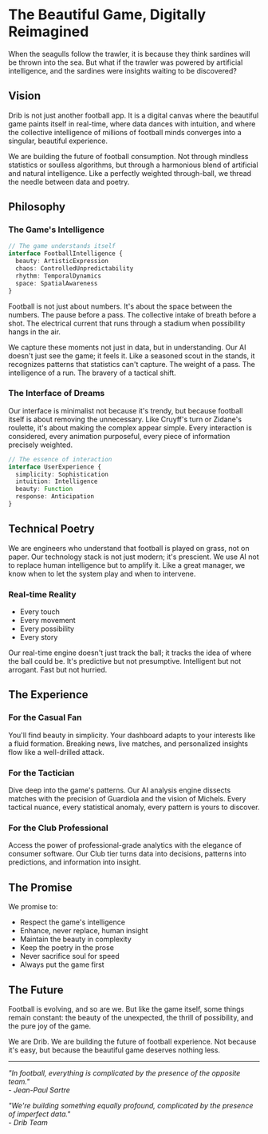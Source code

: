 # The Beautiful Game, Digitally Reimagined

When the seagulls follow the trawler, it is because they think sardines will be thrown into the sea. But what if the trawler was powered by artificial intelligence, and the sardines were insights waiting to be discovered?

## Vision

Drib is not just another football app. It is a digital canvas where the beautiful game paints itself in real-time, where data dances with intuition, and where the collective intelligence of millions of football minds converges into a singular, beautiful experience.

We are building the future of football consumption. Not through mindless statistics or soulless algorithms, but through a harmonious blend of artificial and natural intelligence. Like a perfectly weighted through-ball, we thread the needle between data and poetry.

## Philosophy

### The Game's Intelligence
```typescript
// The game understands itself
interface FootballIntelligence {
  beauty: ArtisticExpression
  chaos: ControlledUnpredictability
  rhythm: TemporalDynamics
  space: SpatialAwareness
}
```

Football is not just about numbers. It's about the space between the numbers. The pause before a pass. The collective intake of breath before a shot. The electrical current that runs through a stadium when possibility hangs in the air.

We capture these moments not just in data, but in understanding. Our AI doesn't just see the game; it feels it. Like a seasoned scout in the stands, it recognizes patterns that statistics can't capture. The weight of a pass. The intelligence of a run. The bravery of a tactical shift.

### The Interface of Dreams

Our interface is minimalist not because it's trendy, but because football itself is about removing the unnecessary. Like Cruyff's turn or Zidane's roulette, it's about making the complex appear simple. Every interaction is considered, every animation purposeful, every piece of information precisely weighted.

```typescript
// The essence of interaction
interface UserExperience {
  simplicity: Sophistication
  intuition: Intelligence
  beauty: Function
  response: Anticipation
}
```

## Technical Poetry

We are engineers who understand that football is played on grass, not on paper. Our technology stack is not just modern; it's prescient. We use AI not to replace human intelligence but to amplify it. Like a great manager, we know when to let the system play and when to intervene.

### Real-time Reality
- Every touch
- Every movement
- Every possibility
- Every story

Our real-time engine doesn't just track the ball; it tracks the idea of where the ball could be. It's predictive but not presumptive. Intelligent but not arrogant. Fast but not hurried.

## The Experience

### For the Casual Fan
You'll find beauty in simplicity. Your dashboard adapts to your interests like a fluid formation. Breaking news, live matches, and personalized insights flow like a well-drilled attack.

### For the Tactician
Dive deep into the game's patterns. Our AI analysis engine dissects matches with the precision of Guardiola and the vision of Michels. Every tactical nuance, every statistical anomaly, every pattern is yours to discover.

### For the Club Professional
Access the power of professional-grade analytics with the elegance of consumer software. Our Club tier turns data into decisions, patterns into predictions, and information into insight.

## The Promise

We promise to:
- Respect the game's intelligence
- Enhance, never replace, human insight
- Maintain the beauty in complexity
- Keep the poetry in the prose
- Never sacrifice soul for speed
- Always put the game first

## The Future

Football is evolving, and so are we. But like the game itself, some things remain constant: the beauty of the unexpected, the thrill of possibility, and the pure joy of the game.

We are Drib. We are building the future of football experience. Not because it's easy, but because the beautiful game deserves nothing less.

---

*"In football, everything is complicated by the presence of the opposite team."*  
*- Jean-Paul Sartre*

*"We're building something equally profound, complicated by the presence of imperfect data."*  
*- Drib Team* 